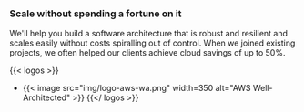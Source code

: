 ### Scale without spending a fortune on it

We'll help you build a software architecture that is robust and resilient and scales
easily without costs spiralling out of control. When we joined existing projects, we
often helped our clients achieve cloud savings of up to 50%.

{{< logos >}}
- {{< image src="img/logo-aws-wa.png" width=350 alt="AWS Well-Architected" >}}
{{</ logos >}}

